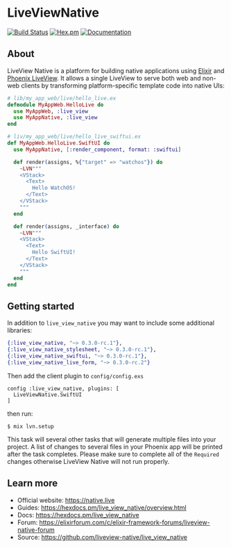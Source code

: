 # LiveViewNative

[![Build Status](https://github.com/liveview-native/live_view_native/workflows/Elixir%20CI/badge.svg)](https://github.com/liveview-native/live_view_native/actions) [![Hex.pm](https://img.shields.io/hexpm/v/live_view_native.svg)](https://hex.pm/packages/live_view_native) [![Documentation](https://img.shields.io/badge/documentation-gray)](https://hexdocs.pm/live_view_native)

## About

LiveView Native is a platform for building native applications using [Elixir](https://elixir-lang.org/) and [Phoenix LiveView](https://github.com/phoenixframework/phoenix_live_view). It allows a single LiveView to serve both web and non-web clients by transforming platform-specific template code into native UIs:

```elixir
# lib/my_app_web/live/hello_live.ex
defmodule MyAppWeb.HelloLive do
  use MyAppWeb, :live_view
  use MyAppNative, :live_view
end

# liv/my_app_web/live/hello_live_swiftui.ex
def MyAppWeb.HelloLive.SwiftUI do
  use MyAppNative, [:render_component, format: :swiftui]

  def render(assigns, %{"target" => "watchos"}) do
    ~LVN"""
    <VStack>
      <Text>
        Hello WatchOS!
      </Text>
    </VStack>
    """
  end

  def render(assigns, _interface) do
    ~LVN"""
    <VStack>
      <Text>
        Hello SwiftUI!
      </Text>
    </VStack>
    """
  end
end
```

## Getting started

In addition to `live_view_native` you may want to include some additional libraries:

```elixir
{:live_view_native, "~> 0.3.0-rc.1"},
{:live_view_native_stylesheet, "~> 0.3.0-rc.1"},
{:live_view_native_swiftui, "~> 0.3.0-rc.1"},
{:live_view_native_live_form, "~> 0.3.0-rc.2"}
```

Then add the client plugin to `config/config.exs`

```
config :live_view_native, plugins: [
  LiveViewNative.SwiftUI
]
```

then run:

```
$ mix lvn.setup
```

This task will several other tasks that will generate multiple files into your project.
A list of changes to several files in your Phoenix app will be printed after the task
completes. Please make sure to complete all of the `Required` changes otherwise LiveView Native
will not run properly.


## Learn more

  * Official website: https://native.live
  * Guides: https://hexdocs.pm/live_view_native/overview.html
  * Docs: https://hexdocs.pm/live_view_native
  * Forum: https://elixirforum.com/c/elixir-framework-forums/liveview-native-forum
  * Source: https://github.com/liveview-native/live_view_native
